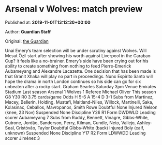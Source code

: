 
# Arsenal v Wolves: match preview

Published at: **2019-11-01T13:12:20+00:00**

Author: **Guardian Staff**

Original: [the Guardian](https://www.theguardian.com/football/2019/nov/01/arsenal-wolves-match-preview-premier-league)

Unai Emery’s team selection will be under scrutiny against Wolves. Will Mesut Özil start after showing his worth against Liverpool in the Carabao Cup? It feels like a no-brainer. Emery’s side have been crying out for his ability to create something from nothing to feed Pierre-Emerick Aubameyang and Alexandre Lacazette. One decision that has been made is that Granit Xhaka will play no part in proceedings. Nuno Espírito Santo will hope the drama in north London continues so his side can go for six unbeaten after a rocky start. Graham Searles
Saturday 3pm
Venue Emirates Stadium
Last season Arsenal 1 Wolves 1
Referee Michael Oliver
This season G8 Y30 R0 3.75 cards/game
Odds H 5-6 A 15-4 D 3-1
Subs from Martínez, Macey, Bellerín, Holding, Mustafi, Maitland-Niles, Willock, Martinelli, Saka, Kolasinac, Ceballos, Mavropanos, Smith Rowe
Doubtful None
Injured Nelson (knee, 23 Nov)
Suspended None
Discipline Y26 R1
Form DWDWLD
Leading scorer Aubameyang 7
Subs from Ruddy, Bennett, Vinagre, Gibbs-White, Cutrone, Jordão, Sanderson, Perry, Kilman, Cundle, Neto, Vallejo, Ashley-Seal, Cristóvão, Taylor
Doubtful Gibbs-White (back)
Injured Boly (calf, unknown)
Suspended None
Discipline Y17 R2
Form LDWWDD
Leading scorer Jiménez 3
